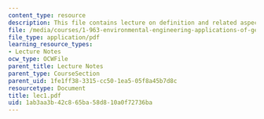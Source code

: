 ```yaml
---
content_type: resource
description: This file contains lecture on definition and related aspects of GIS.
file: /media/courses/1-963-environmental-engineering-applications-of-geographic-information-systems-fall-2004/1ab3aa3b42c865ba58d810a0f72736ba_lec1.pdf
file_type: application/pdf
learning_resource_types:
- Lecture Notes
ocw_type: OCWFile
parent_title: Lecture Notes
parent_type: CourseSection
parent_uid: 1fe1ff38-3315-cc50-1ea5-05f8a45b7d8c
resourcetype: Document
title: lec1.pdf
uid: 1ab3aa3b-42c8-65ba-58d8-10a0f72736ba
---
```


